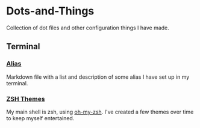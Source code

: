 # Dots-and-Things
Collection of dot files and other configuration things I have made. 

## Terminal

### [Alias](/terminal/alias.md)
Markdown file with a list and description of some alias I have set up in my terminal.

### [ZSH Themes](/terminal/zsh-themes/themes.md)
My main shell is zsh, using [oh-my-zsh](https://ohmyz.sh/). I've created a few themes over time to keep myself entertained.

